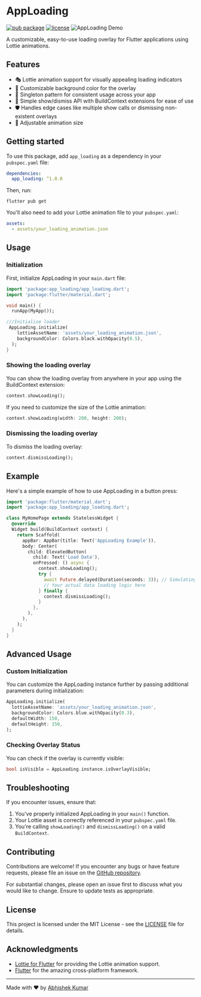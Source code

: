 # AppLoading

[![pub package](https://img.shields.io/pub/v/flutter_app_loading_indicator.svg)](https://pub.dev/packages/flutter_app_loading_indicator)
[![license](https://img.shields.io/badge/license-MIT-blue.svg)](https://opensource.org/licenses/MIT)
![AppLoading Demo](https://raw.githubusercontent.com/yourusername/app_loading/main/demo.gif)

A customizable, easy-to-use loading overlay for Flutter applications using Lottie animations.

## Features

- 🎭 Lottie animation support for visually appealing loading indicators
- 🎨 Customizable background color for the overlay
- 🔄 Singleton pattern for consistent usage across your app
- 🚀 Simple show/dismiss API with BuildContext extensions for ease of use
- 🛡️ Handles edge cases like multiple show calls or dismissing non-existent overlays
- 📏 Adjustable animation size

## Getting started

To use this package, add `app_loading` as a dependency in your `pubspec.yaml` file:

```yaml
dependencies:
  app_loading: ^1.0.0
```

Then, run:

```
flutter pub get
```

You'll also need to add your Lottie animation file to your `pubspec.yaml`:

```yaml
assets:
  - assets/your_loading_animation.json
```

## Usage

### Initialization

First, initialize AppLoading in your `main.dart` file:

```dart
import 'package:app_loading/app_loading.dart';
import 'package:flutter/material.dart';

void main() {
  runApp(MyApp());

///Initialise loader
 AppLoading.initialize(
    lottieAssetName: 'assets/your_loading_animation.json',
    backgroundColor: Colors.black.withOpacity(0.5),
  );
}
```

### Showing the loading overlay

You can show the loading overlay from anywhere in your app using the BuildContext extension:

```dart
context.showLoading();
```

If you need to customize the size of the Lottie animation:

```dart
context.showLoading(width: 200, height: 200);
```

### Dismissing the loading overlay

To dismiss the loading overlay:

```dart
context.dismissLoading();
```

## Example

Here's a simple example of how to use AppLoading in a button press:

```dart
import 'package:flutter/material.dart';
import 'package:app_loading/app_loading.dart';

class MyHomePage extends StatelessWidget {
  @override
  Widget build(BuildContext context) {
    return Scaffold(
      appBar: AppBar(title: Text('AppLoading Example')),
      body: Center(
        child: ElevatedButton(
          child: Text('Load Data'),
          onPressed: () async {
            context.showLoading();
            try {
              await Future.delayed(Duration(seconds: 3)); // Simulating an async operation
              // Your actual data loading logic here
            } finally {
              context.dismissLoading();
            }
          },
        ),
      ),
    );
  }
}
```

## Advanced Usage

### Custom Initialization

You can customize the AppLoading instance further by passing additional parameters during initialization:

```dart
AppLoading.initialize(
  lottieAssetName: 'assets/your_loading_animation.json',
  backgroundColor: Colors.blue.withOpacity(0.3),
  defaultWidth: 150,
  defaultHeight: 150,
);
```

### Checking Overlay Status

You can check if the overlay is currently visible:

```dart
bool isVisible = AppLoading.instance.isOverlayVisible;
```

## Troubleshooting

If you encounter issues, ensure that:

1. You've properly initialized AppLoading in your `main()` function.
2. Your Lottie asset is correctly referenced in your `pubspec.yaml` file.
3. You're calling `showLoading()` and `dismissLoading()` on a valid `BuildContext`.

## Contributing

Contributions are welcome! If you encounter any bugs or have feature requests, please file an issue on the [GitHub repository](https://github.com/yourusername/app_loading/issues).

For substantial changes, please open an issue first to discuss what you would like to change. Ensure to update tests as appropriate.

## License

This project is licensed under the MIT License - see the [LICENSE](LICENSE) file for details.

## Acknowledgments

- [Lottie for Flutter](https://pub.dev/packages/lottie) for providing the Lottie animation support.
- [Flutter](https://flutter.dev/) for the amazing cross-platform framework.

---

Made with ❤️ by [Abhishek Kumar](https://github.com/abhiiishek2000)
